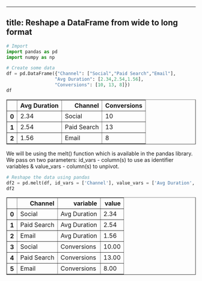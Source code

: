 
---
title: Reshape a DataFrame from wide to long format
---


```python
# Import
import pandas as pd
import numpy as np
```


```python
# Create some data
df = pd.DataFrame({"Channel": ["Social","Paid Search","Email"],
                  "Avg Duration": [2.34,2.54,1.56],
                  "Conversions": [10, 13, 8]})
df
```




<div>
<style>
    .dataframe thead tr:only-child th {
        text-align: right;
    }

    .dataframe thead th {
        text-align: left;
    }

    .dataframe tbody tr th {
        vertical-align: top;
    }
</style>
<table border="1" class="dataframe">
  <thead>
    <tr style="text-align: right;">
      <th></th>
      <th>Avg Duration</th>
      <th>Channel</th>
      <th>Conversions</th>
    </tr>
  </thead>
  <tbody>
    <tr>
      <th>0</th>
      <td>2.34</td>
      <td>Social</td>
      <td>10</td>
    </tr>
    <tr>
      <th>1</th>
      <td>2.54</td>
      <td>Paid Search</td>
      <td>13</td>
    </tr>
    <tr>
      <th>2</th>
      <td>1.56</td>
      <td>Email</td>
      <td>8</td>
    </tr>
  </tbody>
</table>
</div>



We will be using the melt() function which is available in the pandas library. We pass on two parameters: id_vars - column(s) to use as identifier variables & value_vars - column(s) to unpivot. 


```python
# Reshape the data using pandas
df2 = pd.melt(df, id_vars = ['Channel'], value_vars = ['Avg Duration', 'Conversions'])
df2
```




<div>
<style>
    .dataframe thead tr:only-child th {
        text-align: right;
    }

    .dataframe thead th {
        text-align: left;
    }

    .dataframe tbody tr th {
        vertical-align: top;
    }
</style>
<table border="1" class="dataframe">
  <thead>
    <tr style="text-align: right;">
      <th></th>
      <th>Channel</th>
      <th>variable</th>
      <th>value</th>
    </tr>
  </thead>
  <tbody>
    <tr>
      <th>0</th>
      <td>Social</td>
      <td>Avg Duration</td>
      <td>2.34</td>
    </tr>
    <tr>
      <th>1</th>
      <td>Paid Search</td>
      <td>Avg Duration</td>
      <td>2.54</td>
    </tr>
    <tr>
      <th>2</th>
      <td>Email</td>
      <td>Avg Duration</td>
      <td>1.56</td>
    </tr>
    <tr>
      <th>3</th>
      <td>Social</td>
      <td>Conversions</td>
      <td>10.00</td>
    </tr>
    <tr>
      <th>4</th>
      <td>Paid Search</td>
      <td>Conversions</td>
      <td>13.00</td>
    </tr>
    <tr>
      <th>5</th>
      <td>Email</td>
      <td>Conversions</td>
      <td>8.00</td>
    </tr>
  </tbody>
</table>
</div>


